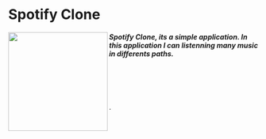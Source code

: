<html>
  <h1>Spotify Clone</h1>
  
  <a href="https://www.youtube.com/watch?v=orP6Is934Nc&feature=youtu.be">
  <img src="https://external-content.duckduckgo.com/iu/?u=https%3A%2F%2Fwww.techadvisor.co.uk%2Fcmsdata%2Ffeatures%2F3681165%2Fyoutube-logo-png-2069_thumb800.png&f=1&nofb=1" width="200px" align="left">  </a>
  <h5>Spotify Clone, its a simple application. In this application I can listenning many music in differents paths.
    </h5>
    <br>
  <br><br>
  <br>.

</html>
